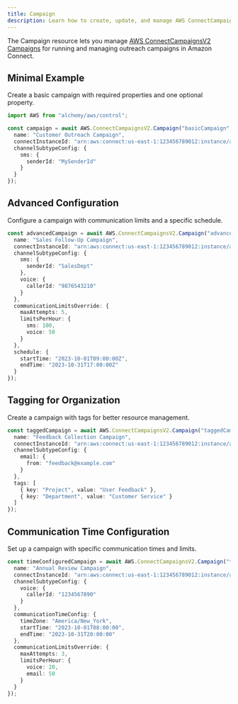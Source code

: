 ```yaml
---
title: Campaign
description: Learn how to create, update, and manage AWS ConnectCampaignsV2 Campaigns using Alchemy Cloud Control.
---
```


The Campaign resource lets you manage [AWS ConnectCampaignsV2 Campaigns](https://docs.aws.amazon.com/connectcampaignsv2/latest/userguide/) for running and managing outreach campaigns in Amazon Connect.

## Minimal Example

Create a basic campaign with required properties and one optional property.

```ts
import AWS from "alchemy/aws/control";

const campaign = await AWS.ConnectCampaignsV2.Campaign("basicCampaign", {
  name: "Customer Outreach Campaign",
  connectInstanceId: "arn:aws:connect:us-east-1:123456789012:instance/abcdefgh-ijkl-mnop-qrst-uvwxyz123456",
  channelSubtypeConfig: {
    sms: {
      senderId: "MySenderId"
    }
  }
});
```

## Advanced Configuration

Configure a campaign with communication limits and a specific schedule.

```ts
const advancedCampaign = await AWS.ConnectCampaignsV2.Campaign("advancedCampaign", {
  name: "Sales Follow-Up Campaign",
  connectInstanceId: "arn:aws:connect:us-east-1:123456789012:instance/abcdefgh-ijkl-mnop-qrst-uvwxyz123456",
  channelSubtypeConfig: {
    sms: {
      senderId: "SalesDept"
    },
    voice: {
      callerId: "9876543210"
    }
  },
  communicationLimitsOverride: {
    maxAttempts: 5,
    limitsPerHour: {
      sms: 100,
      voice: 50
    }
  },
  schedule: {
    startTime: "2023-10-01T09:00:00Z",
    endTime: "2023-10-31T17:00:00Z"
  }
});
```

## Tagging for Organization

Create a campaign with tags for better resource management.

```ts
const taggedCampaign = await AWS.ConnectCampaignsV2.Campaign("taggedCampaign", {
  name: "Feedback Collection Campaign",
  connectInstanceId: "arn:aws:connect:us-east-1:123456789012:instance/abcdefgh-ijkl-mnop-qrst-uvwxyz123456",
  channelSubtypeConfig: {
    email: {
      from: "feedback@example.com"
    }
  },
  tags: [
    { key: "Project", value: "User Feedback" },
    { key: "Department", value: "Customer Service" }
  ]
});
```

## Communication Time Configuration

Set up a campaign with specific communication times and limits.

```ts
const timeConfiguredCampaign = await AWS.ConnectCampaignsV2.Campaign("timeConfiguredCampaign", {
  name: "Annual Review Campaign",
  connectInstanceId: "arn:aws:connect:us-east-1:123456789012:instance/abcdefgh-ijkl-mnop-qrst-uvwxyz123456",
  channelSubtypeConfig: {
    voice: {
      callerId: "1234567890"
    }
  },
  communicationTimeConfig: {
    timeZone: "America/New_York",
    startTime: "2023-10-01T08:00:00",
    endTime: "2023-10-31T20:00:00"
  },
  communicationLimitsOverride: {
    maxAttempts: 3,
    limitsPerHour: {
      voice: 20,
      email: 50
    }
  }
});
```